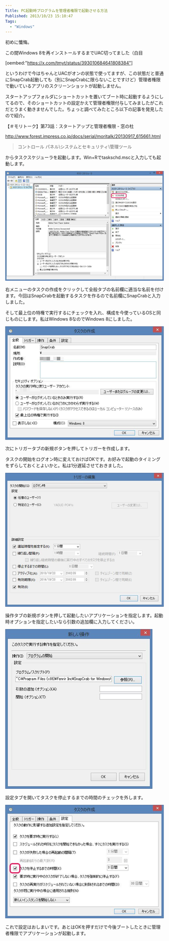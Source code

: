```yaml
---
Title: PC起動時プログラムを管理者権限で起動させる方法
Published: 2013/10/23 15:10:47
Tags:
  - "Windows"
---
```

初めに懺悔。

この間Windows 8を再インストールするまでUAC切ってました（白目

<!-- more -->

[oembed:"https://x.com/tmyt/status/393010684641808384"]

というわけで今はちゃんとUACがオンの状態で使ってますが、この状態だと普通にSnapCrab起動しても（別にSnapCrabに限らないことですけど）管理者権限で動いているアプリのスクリーンショットが起動しません。

スタートアップフォルダにショートカットを置いてブート時に起動するようにしてるので、そのショートカットの設定かえて管理者権限付与してみましたがこれだとうまく動きませんでした。ちょっと調べてみたところ以下の記事を発見したので紹介。

【＃モリトーク】第73話：スタートアップと管理者権限 - 窓の杜

http://www.forest.impress.co.jp/docs/serial/moritalk/20130917_615661.html

> コントロール パネル\システムとセキュリティ\管理ツール

からタスクスケジューラを起動します。Win+Rでtaskschd.mscと入力しても起動します。

![](20140127004156.jpg) 

右メニューのタスクの作成をクリックして全般タブの名前欄に適当な名前を付けます。今回はSnapCrabを起動するタスクを作るので名前欄にSnapCrabと入力しました。

そして最上位の特権で実行するにチェックを入れ、構成を今使っているOSと同じものにします。私はWindows 8なのでWindows 8にしました。

![](20140127004210.jpg) 

次にトリガータブの新規ボタンを押してトリガーを作成します。

タスクの開始をログオン時に変えておけばOKです。お好みで起動のタイミングをずらしておくとよいかと。私は1分遅延させておきました。

![](20140127004224.jpg) 

操作タブの新規ボタンを押して起動したいアプリケーションを指定します。起動時オプションを指定したいなら引数の追加欄に入力してください。

![](20140127004235.jpg) 

設定タブを開いてタスクを停止するまでの時間のチェックを外します。

![](20140127004245.jpg) 

これで設定はおしまいです。あとはOKを押すだけで今後ブートしたときに管理者権限でアプリケーションが起動します。